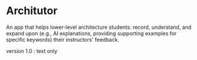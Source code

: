 # Architutor
An app that helps lower-level architecture students: record, understand, and expand upon (e.g., AI explanations, providing supporting examples for specific keywords) their instructors' feedback.

version 1.0 : text only
